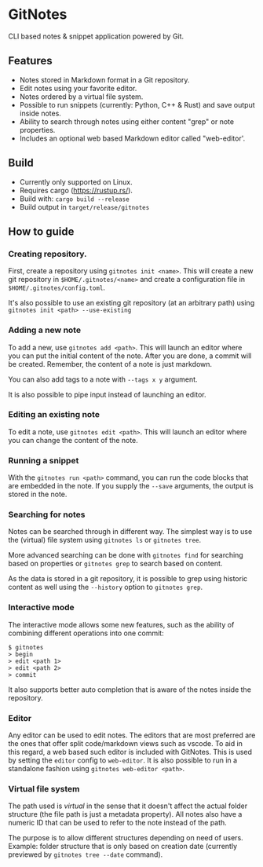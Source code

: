 # GitNotes
CLI based notes & snippet application powered by Git.

## Features
* Notes stored in Markdown format in a Git repository.
* Edit notes using your favorite editor.
* Notes ordered by a virtual file system.
* Possible to run snippets (currently: Python, C++ & Rust) and save output inside notes.
* Ability to search through notes using either content "grep" or note properties.
* Includes an optional web based Markdown editor called "web-editor'.

## Build
* Currently only supported on Linux.
* Requires cargo (https://rustup.rs/).
* Build with: `cargo build --release`
* Build output in `target/release/gitnotes`

## How to guide

### Creating repository.
First, create a repository using `gitnotes init <name>`. This will create a new git repository in `$HOME/.gitnotes/<name>` and create a configuration file in `$HOME/.gitnotes/config.toml`.

It's also possible to use an existing git repository (at an arbitrary path) using `gitnotes init <path> --use-existing`

### Adding a new note
To add a new, use `gitnotes add <path>`. This will launch an editor where you can put the initial content of the note. After you are done, a commit will be created.
Remember, the content of a note is just markdown.

You can also add tags to a note with `--tags x y` argument.

It is also possible to pipe input instead of launching an editor.

### Editing an existing note
To edit a note, use `gitnotes edit <path>`. This will launch an editor where you can change the content of the note.

### Running a snippet
With the `gitnotes run <path>` command, you can run the code blocks that are embedded in the note. If you supply the `--save` arguments, the output is stored in the note.

### Searching for notes
Notes can be searched through in different way. The simplest way is to use the (virtual) file system using `gitnotes ls` or `gitnotes tree`. 

More advanced searching can be done with `gitnotes find` for searching based on properties or `gitnotes grep` to search based on content.

As the data is stored in a git repository, it is possible to grep using historic content as well using the `--history` option to `gitnotes grep`.

### Interactive mode
The interactive mode allows some new features, such as the ability of combining different operations into one commit:

```
$ gitnotes
> begin
> edit <path 1>
> edit <path 2>
> commit
```

It also supports better auto completion that is aware of the notes inside the repository.

### Editor
Any editor can be used to edit notes. The editors that are most preferred are the ones that offer split code/markdown views such as vscode. To aid in this regard, a web based such editor is included with GitNotes.
This is used by setting the `editor` config to `web-editor`. It is also possible to run in a standalone fashion using `gitnotes web-editor <path>`.


### Virtual file system
The path used is _virtual_ in the sense that it doesn't affect the actual folder structure (the file path is just a metadata property). All notes also have a numeric ID that can be used to refer to the note instead of the path.

The purpose is to allow different structures depending on need of users. Example: folder structure that is only based on creation date (currently previewed by `gitnotes tree --date` command).
